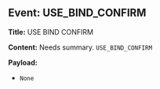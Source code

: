 ## Event: USE_BIND_CONFIRM

**Title:** USE BIND CONFIRM

**Content:**
Needs summary.
`USE_BIND_CONFIRM`

**Payload:**
- `None`